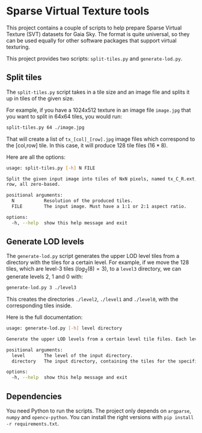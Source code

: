 # Sparse Virtual Texture tools

This project contains a couple of scripts to help prepare Sparse Virtual Texture (SVT) datasets for Gaia Sky. The format is quite universal, so they can be used equally for other software packages that support virtual texturing.

This project provides two scripts: `split-tiles.py` and `generate-lod.py`.

## Split tiles 

The `split-tiles.py` script takes in a tile size and an image file and splits it up in tiles of the given size.

For example, if you have a 1024x512 texture in an image file `image.jpg` that you want to split in 64x64 tiles, you would run:

```bash
split-tiles.py 64 ./image.jpg
```

That will create a list of `tx_[col]_[row].jpg` image files which correspond to the [col,row] tile. In this case, it will produce 128 tile files ($16*8$).

Here are all the options:

```bash
usage: split-tiles.py [-h] N FILE

Split the given input image into tiles of NxN pixels, named tx_C_R.ext, where C is the column and R is the
row, all zero-based.

positional arguments:
  N           Resolution of the produced tiles.
  FILE        The input image. Must have a 1:1 or 2:1 aspect ratio.

options:
  -h, --help  show this help message and exit
```

## Generate LOD levels

The `generate-lod.py` script generates the upper LOD level tiles from a directory with the tiles for a certain level. For example, if we move the 128 tiles, which are level-3 tiles ($log_2(8)=3$), to a `level3` directory, we can generate levels 2, 1 and 0 with:

```bash
generate-lod.py 3 ./level3
```

This creates the directories `./level2`, `./level1` and `./level0`, with the corresponding tiles inside.

Here is the full documentation:

```bash
usage: generate-lod.py [-h] level directory

Generate the upper LOD levels from a certain level tile files. Each level L is put in the 'levelL' directory.

positional arguments:
  level       The level of the input directory.
  directory   The input directory, containing the tiles for the specified level.

options:
  -h, --help  show this help message and exit
```

## Dependencies

You need Python to run the scripts. The project only depends on `argparse`, `numpy` and `opencv-python`. You can install the right versions with `pip install -r requirements.txt`.

